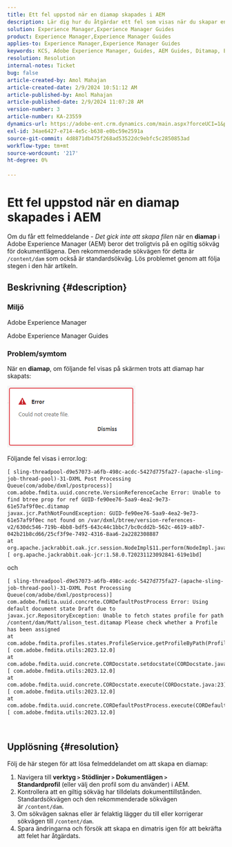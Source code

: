 ```yaml
---
title: Ett fel uppstod när en diamap skapades i AEM
description: Lär dig hur du åtgärdar ett fel som visas när du skapar en Adobe Experience Manager Guides Ditamap. Kontrollera att en giltig sökväg har tilldelats.
solution: Experience Manager,Experience Manager Guides
product: Experience Manager,Experience Manager Guides
applies-to: Experience Manager,Experience Manager Guides
keywords: KCS, Adobe Experience Manager, Guides, AEM Guides, Ditamap, Error
resolution: Resolution
internal-notes: Ticket
bug: false
article-created-by: Amol Mahajan
article-created-date: 2/9/2024 10:51:12 AM
article-published-by: Amol Mahajan
article-published-date: 2/9/2024 11:07:28 AM
version-number: 3
article-number: KA-23559
dynamics-url: https://adobe-ent.crm.dynamics.com/main.aspx?forceUCI=1&pagetype=entityrecord&etn=knowledgearticle&id=8458f520-39c7-ee11-9079-6045bd006ce9
exl-id: 34ae6427-e714-4e5c-b638-e0bc59e2591a
source-git-commit: 4d8871db475f268ad53522dc9ebfc5c2850853ad
workflow-type: tm+mt
source-wordcount: '217'
ht-degree: 0%

---
```


# Ett fel uppstod när en diamap skapades i AEM


Om du får ett felmeddelande - *Det gick inte att skapa filen* när en <b>diamap</b> i Adobe Experience Manager (AEM) beror det troligtvis på en ogiltig sökväg för dokumentlägena. Den rekommenderade sökvägen för detta är `/content/dam` som också är standardsökväg. Lös problemet genom att följa stegen i den här artikeln.

## Beskrivning {#description}


### <b>Miljö</b>

Adobe Experience Manager

Adobe Experience Manager Guides



### <b>Problem/symtom</b>

När en <b>diamap</b>, om följande fel visas på skärmen trots att diamap har skapats:

![](assets/___8558f520-39c7-ee11-9079-6045bd006ce9___.png)



Följande fel visas i error.log:




```
[ sling-threadpool-d9e57073-a6fb-498c-acdc-5427d775fa27-(apache-sling-job-thread-pool)-31-DXML Post Processing Queue(com/adobe/dxml/postprocess)]  com.adobe.fmdita.uuid.concrete.VersionReferenceCache Error: Unable to find btree prop for ref GUID-fe90ee76-5aa9-4ea2-9e73-61e57af9f0ec.ditamap
javax.jcr.PathNotFoundException: GUID-fe90ee76-5aa9-4ea2-9e73-61e57af9f0ec not found on /var/dxml/btree/version-references-v2/630dc546-719b-4bb8-bdf5-643c44c1bbc7/bc0cdd2b-562c-4619-a8b7-042b21b8cd66/25cf3f9e-7492-4316-8aa6-2a2282308887
at org.apache.jackrabbit.oak.jcr.session.NodeImpl$11.perform(NodeImpl.java:671) [ org.apache.jackrabbit.oak-jcr:1.58.0.T20231123092841-619e1bd]
```


och




```
[ sling-threadpool-d9e57073-a6fb-498c-acdc-5427d775fa27-(apache-sling-job-thread-pool)-31-DXML Post Processing Queue(com/adobe/dxml/postprocess)]  com.adobe.fmdita.uuid.concrete.CORDefaultPostProcess Error: Using default document state Draft due to
javax.jcr.RepositoryException: Unable to fetch states profile for path /content/dam/Matt/alison_test.ditamap Please check whether a Profile has been assigned
at com.adobe.fmdita.profiles.states.ProfileService.getProfileByPath(ProfileService.java:96) [ com.adobe.fmdita.utils:2023.12.0] 
at com.adobe.fmdita.uuid.concrete.CORDocstate.setdocstate(CORDocstate.java:37) [ com.adobe.fmdita.utils:2023.12.0] 
at com.adobe.fmdita.uuid.concrete.CORDocstate.execute(CORDocstate.java:23) [ com.adobe.fmdita.utils:2023.12.0] 
at com.adobe.fmdita.uuid.concrete.CORDefaultPostProcess.execute(CORDefaultPostProcess.java:1) [ com.adobe.fmdita.utils:2023.12.0]
```

` `



## Upplösning {#resolution}


Följ de här stegen för att lösa felmeddelandet om att skapa en diamap:

1. Navigera till <b>verktyg `>`  Stödlinjer `>`  Dokumentlägen</b><b> `>`  Standardprofil</b> (eller välj den profil som du använder) i AEM.
2. Kontrollera att en giltig sökväg har tilldelats dokumenttillstånden. Standardsökvägen och den rekommenderade sökvägen är `/content/dam`.
3. Om sökvägen saknas eller är felaktig lägger du till eller korrigerar sökvägen till `/content/dam`.
4. Spara ändringarna och försök att skapa en dimatris igen för att bekräfta att felet har åtgärdats.
